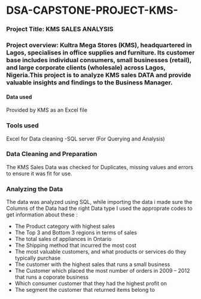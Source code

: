 # DSA-CAPSTONE-PROJECT-KMS-

### Project Title: KMS SALES ANALYSIS
### Project overview: Kultra Mega Stores (KMS), headquartered in Lagos, specialises in office supplies and furniture. Its customer base includes individual consumers, small businesses (retail), and large corporate clients (wholesale) across Lagos, Nigeria.This project is to analyze KMS sales DATA and provide valuable insights and findings to the Business Manager.

#### Data used
Provided by KMS as an Excel file
### Tools used
Excel for Data cleaning
-SQL server (For Querying and Analysis)

### Data Cleaning and Preparation
The KMS Sales Data was checked for Duplicates, missing values and errors to ensure it was fit for use.

### Analyzing the Data
The data was analyzed using SQL, while importing the data i made sure the Columns of the Data had the right Data type
I used the approprate codes to get information about these :
- The Product category with highest sales
- The Top 3 and Bottom 3 regions in terms of sales 
- The total sales of appliances in Ontario
- The Shipping method that incurred the most cost
- The most valuable customers, and what products or services do they typically purchase
- The customer with the highest sales that runs a small business 
- The Customer which placed the most number of orders in 2009 – 2012 that runs a coporate business 
- Which consumer customer that they had the highest profit on
- The segment the customer that returned items belong to












